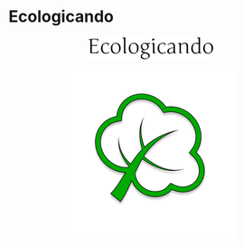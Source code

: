 # Ecologicando
<div align="center">
    <p><img src="app/src/main/res/assests/Ecologicando.png"></p>
    <img src="app/src/main/res/assests/emojione-monotone_deciduous-tree.png">
</div>

<br />